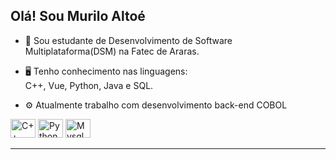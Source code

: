 ## Olá! Sou Murilo Altoé

- 📖 Sou estudante de Desenvolvimento de Software Multiplataforma(DSM) na Fatec de Araras.

- 🖥 Tenho conhecimento nas linguagens: <br>
 C++, Vue, Python, Java e SQL.

- ⚙️ Atualmente trabalho com desenvolvimento back-end COBOL

<!-- <div>
  <a href="https://github.com/MuriloAltoe">
  <img height="150em" align="center" src="https://github-readme-stats.vercel.app/api?username=MuriloAltoe&show_icons=true&theme=radical"> 
  <img height="150em" align="center" src="https://github-readme-stats.vercel.app/api/top-langs/?username=MuriloAltoe&layout=compact&theme=radical"
</div>
<hr>  -->
    
<div>   
  <img alt="C++" width="40" height="30" src="https://cdn.jsdelivr.net/gh/devicons/devicon/icons/cplusplus/cplusplus-original.svg">
  <img alt="Python" width="40" height="30" src="https://cdn.jsdelivr.net/gh/devicons/devicon/icons/python/python-original.svg">   
  <img alt="Mysql" width="40" height="30" src="https://cdn.jsdelivr.net/gh/devicons/devicon/icons/mysql/mysql-original-wordmark.svg">          
</div>
    
<hr>
    
<!-- <div>
  <a href="https://www.instagram.com/murilo.alt0e/"><img src="https://img.shields.io/badge/Instagram-E4405F?style=for-the-badge&logo=instagram&logoColor=white"></a>
  <a href="https://twitter.com/murilo_html"><img src="https://img.shields.io/badge/Twitter-1DA1F2?style=for-the-badge&logo=twitter&logoColor=white"></a>
</div>
    
